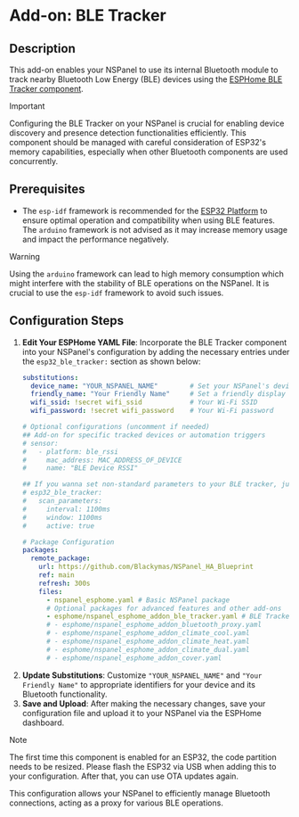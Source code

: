 # Add-on: BLE Tracker

## Description
This add-on enables your NSPanel to use its internal Bluetooth module to track nearby Bluetooth Low Energy (BLE) devices
using the [ESPHome BLE Tracker component](https://esphome.io/components/esp32_ble_tracker.html).

> [!IMPORTANT]
> Configuring the BLE Tracker on your NSPanel is crucial for enabling device discovery and presence detection functionalities efficiently.
This component should be managed with careful consideration of ESP32's memory capabilities, especially when other Bluetooth components are used concurrently.

## Prerequisites
- The `esp-idf` framework is recommended for the [ESP32 Platform](customization.md#framework-esp-idf) to ensure optimal operation and compatibility when using BLE features.
The `arduino` framework is not advised as it may increase memory usage and impact the performance negatively.

> [!WARNING]
> Using the `arduino` framework can lead to high memory consumption which might interfere with the stability of BLE operations on the NSPanel.
It is crucial to use the `esp-idf` framework to avoid such issues.

## Configuration Steps
1. **Edit Your ESPHome YAML File**: Incorporate the BLE Tracker component into your NSPanel's configuration by adding the necessary entries under the `esp32_ble_tracker:` section as shown below:
    ```yaml
    substitutions:
      device_name: "YOUR_NSPANEL_NAME"        # Set your NSPanel's device name
      friendly_name: "Your Friendly Name"     # Set a friendly display name
      wifi_ssid: !secret wifi_ssid            # Your Wi-Fi SSID
      wifi_password: !secret wifi_password    # Your Wi-Fi password

    # Optional configurations (uncomment if needed)
    ## Add-on for specific tracked devices or automation triggers
    # sensor:
    #   - platform: ble_rssi
    #     mac_address: MAC_ADDRESS_OF_DEVICE
    #     name: "BLE Device RSSI"

    ## If you wanna set non-standard parameters to your BLE tracker, just add like this:
    # esp32_ble_tracker:
    #   scan_parameters:
    #     interval: 1100ms
    #     window: 1100ms
    #     active: true

    # Package Configuration
    packages:
      remote_package:
        url: https://github.com/Blackymas/NSPanel_HA_Blueprint
        ref: main
        refresh: 300s
        files:
          - nspanel_esphome.yaml # Basic NSPanel package
          # Optional packages for advanced features and other add-ons
          - esphome/nspanel_esphome_addon_ble_tracker.yaml # BLE Tracker add-on package
          # - esphome/nspanel_esphome_addon_bluetooth_proxy.yaml
          # - esphome/nspanel_esphome_addon_climate_cool.yaml
          # - esphome/nspanel_esphome_addon_climate_heat.yaml
          # - esphome/nspanel_esphome_addon_climate_dual.yaml
          # - esphome/nspanel_esphome_addon_cover.yaml
    ```
2. **Update Substitutions**: Customize `"YOUR_NSPANEL_NAME"` and `"Your Friendly Name"` to appropriate identifiers for your device and its Bluetooth functionality.
3. **Save and Upload**: After making the necessary changes, save your configuration file and upload it to your NSPanel via the ESPHome dashboard.

> [!NOTE]
> The first time this component is enabled for an ESP32, the code partition needs to be resized.
> Please flash the ESP32 via USB when adding this to your configuration. After that, you can use OTA updates again.

This configuration allows your NSPanel to efficiently manage Bluetooth connections, acting as a proxy for various BLE operations.
